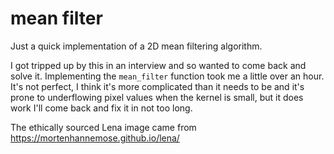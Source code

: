# mean filter

Just a quick implementation of a 2D mean filtering algorithm. 

I got tripped up by this in an interview and so wanted to come back and solve it.
Implementing the `mean_filter` function took me a little over an hour.
It's not perfect, I think it's more complicated than it needs to be and it's prone 
to underflowing pixel values when the kernel is small, but it does work I'll come back
and fix it in not too long.

The ethically sourced Lena image came from https://mortenhannemose.github.io/lena/
